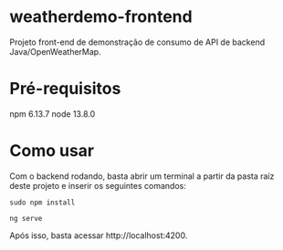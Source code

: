 # weatherdemo-frontend
Projeto front-end de demonstração de consumo de API de backend Java/OpenWeatherMap.

# Pré-requisitos
npm 6.13.7
node 13.8.0

# Como usar
Com o backend rodando, basta abrir um terminal a partir da pasta raíz deste projeto e inserir os seguintes comandos:

```
sudo npm install
```

```
ng serve
```

Após isso, basta acessar http://localhost:4200.
